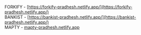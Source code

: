 FORKIFY - [https://forkify-pradhesh.netlify.app/](https://forkify-pradhesh.netlify.app/) <br />
BANKIST - [https://bankist-pradhesh.netlify.app/](https://bankist-pradhesh.netlify.app/)<br />
MAPTY   - [mapty-pradhesh.netlify.app](mapty-pradhesh.netlify.app) <br />
